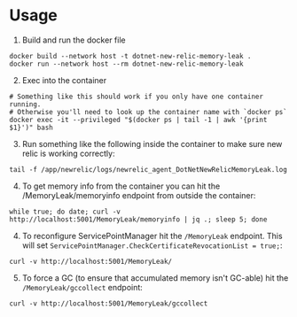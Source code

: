 # Usage

1. Build and run the docker file

```shell
docker build --network host -t dotnet-new-relic-memory-leak .
docker run --network host --rm dotnet-new-relic-memory-leak
```

2. Exec into the container

```shell
# Something like this should work if you only have one container running.
# Otherwise you'll need to look up the container name with `docker ps`
docker exec -it --privileged "$(docker ps | tail -1 | awk '{print $1}')" bash
```

3. Run something like the following inside the container to make sure new relic is working correctly:

```shell
tail -f /app/newrelic/logs/newrelic_agent_DotNetNewRelicMemoryLeak.log
```

4. To get memory info from the container you can hit the /MemoryLeak/memoryinfo endpoint from outside the container:

```shell
while true; do date; curl -v http://localhost:5001/MemoryLeak/memoryinfo | jq .; sleep 5; done
```

4. To reconfigure ServicePointManager hit the `/MemoryLeak` endpoint. This will set `ServicePointManager.CheckCertificateRevocationList = true;`:

```shell
curl -v http://localhost:5001/MemoryLeak/
```

5. To force a GC (to ensure that accumulated memory isn't GC-able) hit the `/MemoryLeak/gccollect` endpoint:
```shell
curl -v http://localhost:5001/MemoryLeak/gccollect
```
